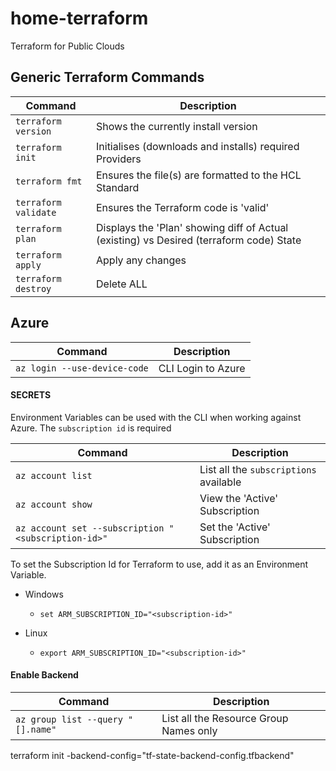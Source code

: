 # home-terraform
Terraform for Public Clouds

## Generic Terraform Commands

| Command                   | Description               |
| -                         | -                         |
| `terraform version`       | Shows the currently install version |
| `terraform init`          | Initialises (downloads and installs) required Providers |
| `terraform fmt`           | Ensures the file(s) are formatted to the HCL Standard |
| `terraform validate`      | Ensures the Terraform code is 'valid' |
| `terraform plan`          | Displays the 'Plan' showing diff of Actual (existing) vs Desired (terraform code) State |
| `terraform apply`         | Apply any changes |
| `terraform destroy`       | Delete ALL |

## Azure

| Command                   | Description               |
| -                         | -                         |
| `az login --use-device-code` | CLI Login to Azure |

#### SECRETS 

Environment Variables can be used with the CLI when working against Azure.
The `subscription id` is required 

| Command                   | Description               |
| -                         | -                         |
| `az account list`         | List all the `subscriptions` available |
| `az account show`         | View the 'Active' Subscription |
| `az account set --subscription "<subscription-id>"` | Set the 'Active' Subscription |

To set the Subscription Id for Terraform to use, add it as an Environment Variable.

- Windows
    - `set ARM_SUBSCRIPTION_ID="<subscription-id>"`

- Linux
    - `export ARM_SUBSCRIPTION_ID="<subscription-id>"`

#### Enable Backend

| Command                   | Description               |
| -                         | -                         |
| `az group list --query "[].name"` | List all the Resource Group Names only |



terraform init -backend-config="tf-state-backend-config.tfbackend"